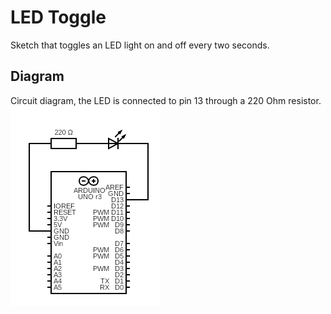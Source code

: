 # LED Toggle
Sketch that toggles an LED light on and off every two seconds.

## Diagram
Circuit diagram, the LED is connected to pin 13 through a 220 Ohm resistor.  
![](media/led_toggle.png)
